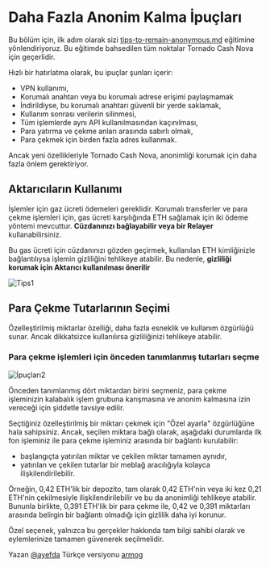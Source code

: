 # Daha Fazla Anonim Kalma İpuçları

Bu bölüm için, ilk adım olarak sizi [tips-to-remain-anonymous.md](../general/tips-to-remain-anonymous.md "mention") eğitimine yönlendiriyoruz. Bu eğitimde bahsedilen tüm noktalar Tornado Cash Nova için geçerlidir.

Hızlı bir hatırlatma olarak, bu ipuçlar şunları içerir:

* VPN kullanımı,
* Korumalı anahtarı veya bu korumalı adrese erişimi paylaşmamak
* İndirildiyse, bu korumalı anahtarı güvenli bir yerde saklamak,
* Kullanım sonrası verilerin silinmesi,
* Tüm işlemlerde aynı API kullanılmasından kaçınılması,
* Para yatırma ve çekme anları arasında sabırlı olmak,
* Para çekmek için birden fazla adres kullanmak.

Ancak yeni özellikleriyle Tornado Cash Nova, anonimliği korumak için daha fazla önlem gerektiriyor.

## Aktarıcıların Kullanımı <a href="#use-of-relayers" id="use-of-relayers"></a>

İşlemler için gaz ücreti ödemeleri gereklidir. Korumalı transferler ve para çekme işlemleri için, gas ücreti karşılığında ETH sağlamak için iki ödeme yöntemi mevcuttur. **Cüzdanınızı bağlayabilir veya bir Relayer** kullanabilirsiniz.

Bu gas ücreti için cüzdanınızı gözden geçirmek, kullanılan ETH kimliğinizle bağlantılıysa işlemin gizliliğini tehlikeye atabilir. Bu nedenle, **gizliliği korumak için Aktarıcı kullanılması önerilir**

![Tips1](https://i.imgur.com/PsZ89Ym.png)

## Para Çekme Tutarlarının Seçimi <a href="#çekilme-seçimi-miktarları" id="çekilme-seçimi-tutarları"></a>

Özelleştirilmiş miktarlar özelliği, daha fazla esneklik ve kullanım özgürlüğü sunar. Ancak dikkatsizce kullanılırsa gizliliğinizi tehlikeye atabilir.

### Para çekme işlemleri için önceden tanımlanmış tutarları seçme <a href="#choosing-predefined-amounts-for-drawals" id="choosing-predefined-amounts-for-drawals"></a>

![İpuçları2](https://i.imgur.com/dKYvNQT.png)

Önceden tanımlanmış dört miktardan birini seçmeniz, para çekme işleminizin kalabalık işlem grubuna karışmasına ve anonim kalmasına izin vereceği için şiddetle tavsiye edilir.

Seçtiğiniz özelleştirilmiş bir miktarı çekmek için "Özel ayarla" özgürlüğüne hala sahipsiniz. Ancak, seçilen miktara bağlı olarak, aşağıdaki durumlarda ilk fon işleminiz ile para çekme işleminiz arasında bir bağlantı kurulabilir:

* başlangıçta yatırılan miktar ve çekilen miktar tamamen aynıdır,
* yatırılan ve çekilen tutarlar bir meblağ aracılığıyla kolayca ilişkilendirilebilir.

Örneğin, 0,42 ETH'lik bir depozito, tam olarak 0,42 ETH'nin veya iki kez 0,21 ETH'nin çekilmesiyle ilişkilendirilebilir ve bu da anonimliği tehlikeye atabilir. Bununla birlikte, 0,391 ETH'lik bir para çekme ile, 0,42 ve 0,391 miktarları arasında belirgin bir bağlantı olmadığı için gizlilik daha iyi korunur.

Özel seçenek, yalnızca bu gerçekler hakkında tam bilgi sahibi olarak ve eylemlerinize tamamen güvenerek seçilmelidir.



Yazan [@ayefda](https://torn.community/u/ayefda)
Türkçe versiyonu [armog](https://twitter.com/armogedd0n)
